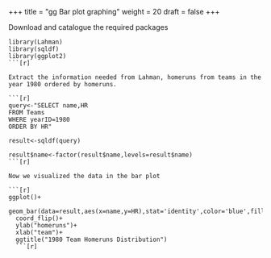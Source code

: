 +++
title = "gg Bar plot graphing"
weight = 20
draft = false
+++

Download and catalogue the required packages

```[r]
library(Lahman)
library(sqldf)
library(ggplot2)
```[r]

Extract the information needed from Lahman, homeruns from teams in the year 1980 ordered by homeruns.

```[r]
query<-"SELECT name,HR
FROM Teams
WHERE yearID=1980
ORDER BY HR"

result<-sqldf(query)

result$name<-factor(result$name,levels=result$name)
```[r]

Now we visualized the data in the bar plot

```[r]
ggplot()+
  geom_bar(data=result,aes(x=name,y=HR),stat='identity',color='blue',fill='white')+
  coord_flip()+
  ylab("homeruns")+
  xlab("team")+
  ggtitle("1980 Team Homeruns Distribution")
  ```[r]
